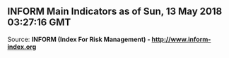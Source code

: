 ## INFORM Main Indicators as of Sun, 13 May 2018 03:27:16 GMT

Source: **INFORM (Index For Risk Management) - http://www.inform-index.org**